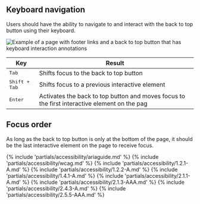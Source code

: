 ## Keyboard navigation

Users should have the ability to navigate to and interact with the back to top button using their keyboard.

<uxdot-example width-adjustment="872px">
  <img src="{{ '../back-to-top-keyboard-nav.png' | url }}" alt="Example of a page with footer links and a back to top button that has keyboard interaction annotations">
</uxdot-example>

<rh-table>
  <table>
    <thead>
      <tr>
        <th scope="col" data-label="Key">Key</th>
        <th scope="col" data-label="Result">Result</th>
      </tr>
    </thead>
    <tbody>
      <tr>
        <td data-label="Key"><kbd>Tab</kbd></td>
        <td data-label="Result">Shifts focus to the back to top button </td>
      </tr>
      <tr>
        <td data-label="Key"><kbd>Shift + Tab</kbd></td>
        <td data-label="Result">Shifts focus to a previous interactive element</td>
      </tr>
      <tr>
        <td data-label="Key"><kbd>Enter</kbd></td>
        <td data-label="Result">Activates the back to top button and moves focus to the first interactive element on the pag</td>
      </tr>
    </tbody>
  </table>
</rh-table>


## Focus order

As long as the back to top button is only at the bottom of the page, it should be the last interactive element on the page to receive focus.

{% include 'partials/accessibility/ariaguide.md' %}
{% include 'partials/accessibility/wcag.md' %}
{% include 'partials/accessibility/1.2.1-A.md' %}
{% include 'partials/accessibility/1.2.2-A.md' %}
{% include 'partials/accessibility/1.4.1-A.md' %}
{% include 'partials/accessibility/2.1.1-A.md' %}
{% include 'partials/accessibility/2.1.3-AAA.md' %}
{% include 'partials/accessibility/2.4.3-A.md' %}
{% include 'partials/accessibility/2.5.5-AAA.md' %}